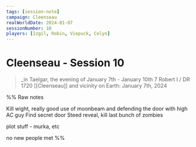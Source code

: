 ```yaml
---
tags: [session-note]
campaign: Cleenseau
realWorldDate: 2024-01-07
sessionNumber: 10
players: [Izgil, Robin, Viepuck, Celyn]
---
```

# Cleenseau - Session 10
>_in Taelgar, the evening of January 7th - January 10th
>7 Robert I / DR 1720
>[[Cleenseau]] and vicinity
>on Earth: January 7th, 2024

%% Raw notes

Kill wight, really good use of moonbeam and defending the door with high AC guy
Find secret door
Steed reveal, kill last bunch of zombies

plot stuff - murka, etc

no new people met
%%
